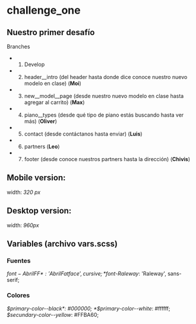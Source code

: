 # challenge_one
## Nuestro primer desafío 

Branches
- 1. Develop
- 2. header__intro (del header hasta donde dice conoce nuestro nuevo modelo en clase) (**Moi**)
- 3. new__model__page (desde nuestro nuevo modelo en clase hasta agregar al carrito) (**Max**)
- 4. piano__types (desde qué tipo de piano estás buscando hasta ver más) (**Oliver**)
- 5. contact (desde contáctanos hasta enviar) (**Luis**)
- 6. partners (**Leo**)
- 7. footer (desde conoce nuestros partners hasta la dirección) (**Chivis**)

## Mobile version:
width: *320 px*

## Desktop version:
width: *960px*

## Variables (archivo vars.scss)

### Fuentes

*$font-AbrilFF*: 'Abril Fatface', cursive;
*$font-Raleway*: 'Raleway', sans-serif; 

### Colores

*$primary-color--black*: #000000;
*$primary-color--white*: #ffffff;
*$secundary-color--yellow*: #FFBA60;
